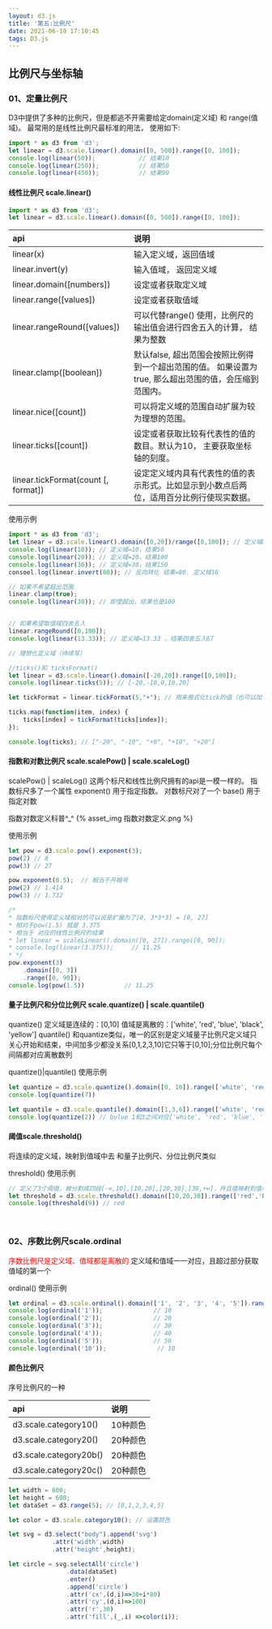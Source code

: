 ```yaml
---
layout: d3.js
title: '第五:比例尺'
date: 2021-06-19 17:10:45
tags: D3.js
---
```

## 比例尺与坐标轴

### <div id="class02-01">01、定量比例尺</div>

D3中提供了多种的比例尺，但是都逃不开需要给定domain(定义域) 和 range(值域)。 最常用的是线性比例尺最标准的用法， 使用如下:
```javascript
import * as d3 from 'd3';
let linear = d3.scale.linear().domain([0, 500]).range([0, 100]);
console.log(linear(50));            // 结果10
console.log(linear(250));           // 结果50
console.log(linear(450));           // 结果90
```

#### 线性比例尺 scale.linear()
```typescript
import * as d3 from 'd3';
let linear = d3.scale.linear().domain([0, 500]).range([0, 100]);
```

api | 说明
:- | :-
linear(x) | 输入定义域，返回值域
linear.invert(y) | 输入值域， 返回定义域
linear.domain([numbers]) | 设定或者获取定义域
linear.range([values]) | 设定或者获取值域
linear.rangeRound([values]) | 可以代替range() 使用，比例尺的输出值会进行四舍五入的计算， 结果为整数
linear.clamp([boolean]) | 默认false, 超出范围会按照比例得到一个超出范围的值。 如果设置为true, 那么超出范围的值，会压缩到范围内。
linear.nice([count]) | 可以将定义域的范围自动扩展为较为理想的范围。
linear.ticks([count]) | 设定或者获取比较有代表性的值的数目。默认为10， 主要获取坐标轴的刻度。
linear.tickFormat(count [, format]) | 设定定义域内具有代表性的值的表示形式。比如显示到小数点后两位，适用百分比例行使现实数据。

使用示例
```javascript
import * as d3 from 'd3';
let linear = d3.scale.linear().domain([0,20])/range([0,100]); // 定义域&值域
console.log(linear(10)); // 定义域=10，结果50
console.log(linear(20)); // 定义域=20，结果100
console.log(linear(30)); // 定义域=30，结果150
consoel.log(linear.invert(80)); // 反向转化 结果=80. 定义域16

// 如果不希望超出范围
linear.clamp(true);
console.log(linear(30)); // 即使超出，结果也是100


// 如果希望取值域四舍五入
linear.rangeRound([0,100]);
console.log(linear(13.33)); // 定义域=13.33 ，结果四舍五入67

// 理想化定义域（待续写）

//ticks()和 ticksFormat()
let linear = d3.scale.linear().domain([-20,20]).range([0,100]);
console.log(linear.ticks(5)); // [-20,-10,0,10,20]

let tickFormat = linear.tickFormat(5,"+"); // 用来格式化tick的值（也可以加 + % $ )等

ticks.map(function(item, index) {
    ticks[index] = tickFormat(ticks[index]);
});

console.log(ticks); // ["-20", "-10", "+0", "+10", "+20"]
```

#### 指数和对数比例尺 scale.scalePow() | scale.scaleLog()
scalePow() | scaleLog() 这两个标尺和线性比例尺拥有的api是一模一样的。 指数标尺多了一个属性 exponent() 用于指定指数。 对数标尺对了一个 base() 用于指定对数

指数对数定义科普^_^
{% asset_img 指数对数定义.png %}

使用示例
```javascript
let pow = d3.scale.pow().exponent(3);
pow(2) // 8
pow(3) // 27

pow.exponent(0.5);  // 相当于开根号
pow(2) // 1.414
pow(3) // 1.732

/*
* 指数标尺使得定义域相对的可以说是扩展为了[0, 3*3*3] = [0, 27]
* 相对于pow(1.5) 就是 3.375
* 相当于 对应的线性比例尺的结果
* let linear = scaleLinear().domain([0, 27]).range([0, 90]);
* console.log(linear(3.375));     // 11.25
* */
pow.exponent(3)
    .domain([0, 3])
    .range([0, 90]);
console.log(pow(1.5))           // 11.25
```

#### 量子比例尺和分位比例尺 scale.quantize() | scale.quantile()
quantize()
定义域是连续的：[0,10]
值域是离散的：['white', 'red', 'blue', 'black', 'yellow']
quantile()
和quantize类似，唯一的区别是定义域量子比例尺定义域只关心开始和结束，中间加多少都没关系[0,1,2,3,10]它只等于[0,10];分位比例尺每个间隔都对应离散数列

quantize()|quantile() 使用示例
```javascript
let quantize = d3.scale.quantize().domain([0, 10]).range(['white', 'red', 'blue', 'black', 'yellow']);
console.log(quantize(7))

let quantile = d3.scale.quantile().domain([1,3,6]).range(['white', 'red', 'blue', 'black', 'yellow']);
console.log(quantize(2)) // bulue 1和3之间对应['white', 'red', 'blue', 'black', 'yellow']
```

#### 阈值scale.threshold()
将连续的定义域，映射到值域中去 和量子比例尺、分位比例尺类似

threshold() 使用示例
```javascript
// 定义了3个阈值，被分割成四段[-∞,10],[10,20],[20,30],[30,+∞]，并且值映射到值域['red','blue','green','black']中去
let threshold = d3.scale.threshold().domain([10,20,30]).range(['red','blue','green','black']);
console.log(threshold(9)) // red
```

<br/>

### <div id="class02-01">02、序数比例尺scale.ordinal</div>
<font color='red'>序数比例尺是定义域、值域都是离散的</font>
定义域和值域一一对应，且超过部分获取值域的第一个

ordinal() 使用示例
```javascript
let ordinal = d3.scale.ordinal().domain(['1', '2', '3', '4', '5']).range([10, 20, 30, 40, 50]);
console.log(ordinal('1'));              // 10
console.log(ordinal('2'));              // 20
console.log(ordinal('3'));              // 30
console.log(ordinal('4'));              // 40
console.log(ordinal('5'));              // 50
console.log(ordinal('10'));              // 10
```

#### 颜色比例尺
序号比例尺的一种

api | 说明
:- | :-
d3.scale.category10() | 10种颜色
d3.scale.category20() | 20种颜色
d3.scale.category20b() | 20种颜色
d3.scale.category20c() | 20种颜色

```javascript
let width = 600;
let height = 600;
let dataSet = d3.range(5); // [0,1,2,3,4,5]

let color = d3.scale.category10(); // 设置颜色

let svg = d3.select("body").append('svg')
            .attr('width',width)
            .attr('height',height);

let circle = svg.selectAll('circle')
                .data(dataSet)
                .enter()
                .append('circle')
                .attr('cx',(d,i)=>30+i*80)
                .attr('cy',(d,i)=>100)
                .attr('r',30)
                .attr('fill',(_,i) =>color(i));
```


